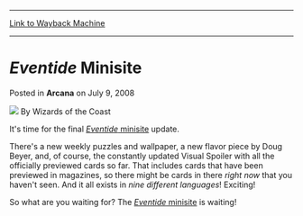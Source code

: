 
---
[Link to Wayback Machine](https://web.archive.org/web/20211022111353/https://magic.wizards.com/en/articles/archive/eventide-minisite-2008-07-09)

[_metadata_:author]:- "Wizards of the Coast"
[_metadata_:description]:- "It's time for the final Eventide minisite update. There's a new weekly puzzles and wallpaper, a new flavor piece by Doug Beyer, and, of course, the constantly updated Visual Spoiler with all the officially previewed cards so far. That includes cards that have been previewed in magazines, so there might be cards in there right now that you haven't seen. And it all exists in"
[_metadata_:generator]:- "Drupal 7 (http://drupal.org)"
[_metadata_:node]:- "604001"
[_metadata_:publish_date]:- "2008-07-09"
[_metadata_:source]:- "div-main-content"
[_metadata_:title]:- "Eventide Minisite"
[_metadata_:wayback_capture_timestamp]:- "2021-10-22 11:13:53"
[_metadata_:wayback_raw_url]:- "https://web.archive.org/web/20211022111353id_/https://magic.wizards.com/en/articles/archive/eventide-minisite-2008-07-09"
[_metadata_:wayback_url]:- "https://magic.wizards.com/en/articles/archive/eventide-minisite-2008-07-09"
---


*Eventide* Minisite
===================



 Posted in **Arcana**
 on July 9, 2008 






![](https://media.magic.wizards.com/styles/auth_small/public/images/person/wizards_author.jpg)
By Wizards of the Coast












It's time for the final [*Eventide* minisite](http://archive.wizards.com/Magic/Magazine/Article.aspx?x=magic/eventide/home) update.


There's a new weekly puzzles and wallpaper, a new flavor piece by Doug Beyer, and, of course, the constantly updated Visual Spoiler with all the officially previewed cards so far. That includes cards that have been previewed in magazines, so there might be cards in there *right now* that you haven't seen. And it all exists in *nine different languages*! Exciting!


So what are you waiting for? The [*Eventide* minisite](http://archive.wizards.com/Magic/Magazine/Article.aspx?x=magic/eventide/home) is waiting!








